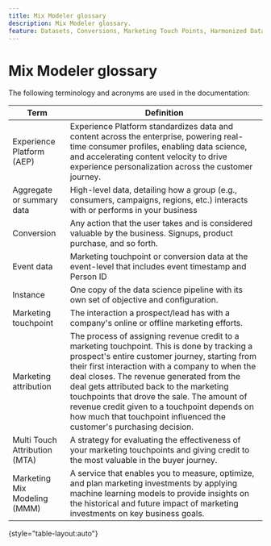 ```yaml
---
title: Mix Modeler glossary
description: Mix Modeler glossary.
feature: Datasets, Conversions, Marketing Touch Points, Harmonized Data
---
```

# Mix Modeler glossary

The following terminology and acronyms are used in the documentation:

| Term | Definition |
|---|---|
| Experience Platform (AEP) | Experience Platform standardizes data and content across the enterprise, powering real-time consumer profiles, enabling data science, and accelerating content velocity to drive experience personalization across the customer journey. |
| Aggregate or summary data | High-level data, detailing how a group (e.g., consumers, campaigns, regions, etc.) interacts with or performs in your  business |
| Conversion | Any action that the user takes and is considered valuable by the business. Signups, product purchase, and so forth. |
| Event data | Marketing touchpoint or conversion data at the event-level that includes event timestamp and Person ID |
| Instance | One copy of the data science pipeline with its own set of objective and configuration. | 
| Marketing touchpoint | The interaction a prospect/lead has with a company's online or offline marketing efforts. |
| Marketing attribution | The process of assigning revenue credit to a marketing touchpoint. This is done by tracking a prospect's entire customer journey, starting from their first interaction with a company to when the deal closes. The revenue generated from the deal gets attributed back to the marketing touchpoints that drove the sale. The amount of revenue credit given to a touchpoint depends on how much that touchpoint influenced the customer's purchasing decision. |
| Multi Touch Attribution (MTA) |  A strategy for evaluating the effectiveness of your marketing touchpoints and giving credit to the most valuable in the buyer journey. |
| Marketing Mix Modeling (MMM) | A service that enables you to measure, optimize, and plan marketing investments by applying machine learning models to provide insights on the historical and future impact of marketing investments on key business goals. |

{style="table-layout:auto"}

